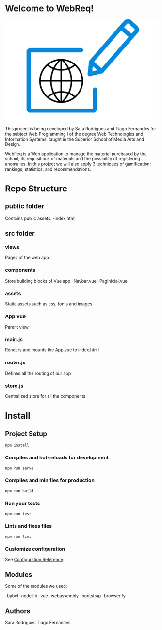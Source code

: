 ﻿# Welcome to WebReq!
![alt text](https://raw.githubusercontent.com/TiagoNandes/WebReq/master/webreq_project/src/assets/logoWEBREQ.png)


This project is being developed by Sara Rodrigues and Tiago Fernandes for the subject Web Programming I of the degree Web Technologies and Information Systems, taught in the Superior School of Media Arts and Design.

WebReq is a Web application to manage the material purchased by the school, its requisitions of materials and the possibility of registering anomalies. In this project we will also apply 3 techniques of gamification: rankings; statistics; and recommendations.




# Repo Structure


## public folder


Contains public assets.
-index.html




## src folder

### views 
Pages of the web app.
### components

Store building blocks of Vue app
-Navbar.vue
-PagInicial.vue

### assets 
Static assets such as css, fonts and images.

### App.vue
Parent view

### main.js
Renders and mounts the App.vue to index.html

### router.js

Defines all the routing of our app
### store.js

Centralized store for all the components

# Install

## Project Setup


```
npm install
```


### Compiles and hot-reloads for development

```
npm run serve
```

### Compiles and minifies for production

```
npm run build
```

### Run your tests

```
npm run test
```

### Lints and fixes files
```
npm run lint
```

### Customize configuration

See [Configuration Reference](https://cli.vuejs.org/config/).


## Modules

Some of the modules we used:

-babel
-node lib
-vue
-webassembly
-bootstrap
-browserify


## Authors

Sara Rodrigues
Tiago Fernandes


